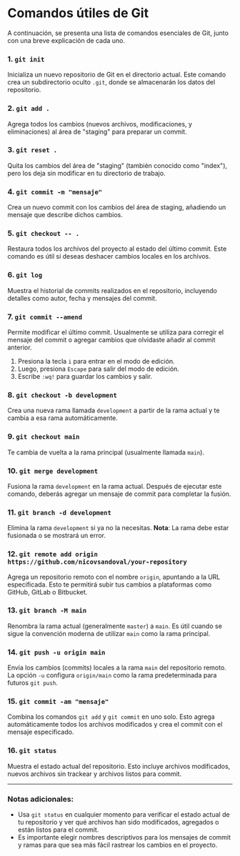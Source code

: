 
# Comandos útiles de Git

A continuación, se presenta una lista de comandos esenciales de Git, junto con una breve explicación de cada uno.

### 1. `git init`
Inicializa un nuevo repositorio de Git en el directorio actual. Este comando crea un subdirectorio oculto `.git`, donde se almacenarán los datos del repositorio.

### 2. `git add .`
Agrega todos los cambios (nuevos archivos, modificaciones, y eliminaciones) al área de "staging" para preparar un commit.

### 3. `git reset .`
Quita los cambios del área de "staging" (también conocido como "index"), pero los deja sin modificar en tu directorio de trabajo.

### 4. `git commit -m "mensaje"`
Crea un nuevo commit con los cambios del área de staging, añadiendo un mensaje que describe dichos cambios.

### 5. `git checkout -- .`
Restaura todos los archivos del proyecto al estado del último commit. Este comando es útil si deseas deshacer cambios locales en los archivos.

### 6. `git log`
Muestra el historial de commits realizados en el repositorio, incluyendo detalles como autor, fecha y mensajes del commit.

### 7. `git commit --amend`
Permite modificar el último commit. Usualmente se utiliza para corregir el mensaje del commit o agregar cambios que olvidaste añadir al commit anterior.
   1. Presiona la tecla `i` para entrar en el modo de edición.
   2. Luego, presiona `Escape` para salir del modo de edición.
   3. Escribe `:wq!` para guardar los cambios y salir.

### 8. `git checkout -b development`
Crea una nueva rama llamada `development` a partir de la rama actual y te cambia a esa rama automáticamente.

### 9. `git checkout main`
Te cambia de vuelta a la rama principal (usualmente llamada `main`).

### 10. `git merge development`
Fusiona la rama `development` en la rama actual. Después de ejecutar este comando, deberás agregar un mensaje de commit para completar la fusión.

### 11. `git branch -d development`
Elimina la rama `development` si ya no la necesitas. **Nota**: La rama debe estar fusionada o se mostrará un error.

### 12. `git remote add origin https://github.com/nicovsandoval/your-repository`
Agrega un repositorio remoto con el nombre `origin`, apuntando a la URL especificada. Esto te permitirá subir tus cambios a plataformas como GitHub, GitLab o Bitbucket.

### 13. `git branch -M main`
Renombra la rama actual (generalmente `master`) a `main`. Es útil cuando se sigue la convención moderna de utilizar `main` como la rama principal.

### 14. `git push -u origin main`
Envía los cambios (commits) locales a la rama `main` del repositorio remoto. La opción `-u` configura `origin/main` como la rama predeterminada para futuros `git push`.

### 15. `git commit -am "mensaje"`
Combina los comandos `git add` y `git commit` en uno solo. Esto agrega automáticamente todos los archivos modificados y crea el commit con el mensaje especificado.

### 16. `git status`
Muestra el estado actual del repositorio. Esto incluye archivos modificados, nuevos archivos sin trackear y archivos listos para commit.

---

### Notas adicionales:
- Usa `git status` en cualquier momento para verificar el estado actual de tu repositorio y ver qué archivos han sido modificados, agregados o están listos para el commit.
- Es importante elegir nombres descriptivos para los mensajes de commit y ramas para que sea más fácil rastrear los cambios en el proyecto.
